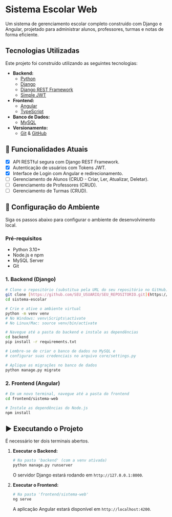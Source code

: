 # Sistema Escolar Web

Um sistema de gerenciamento escolar completo construído com Django e Angular, projetado para administrar alunos, professores, turmas e notas de forma eficiente.

##  Tecnologias Utilizadas

Este projeto foi construído utilizando as seguintes tecnologias:

* **Backend:**
    * [Python](https://www.python.org/)
    * [Django](https://www.djangoproject.com/)
    * [Django REST Framework](https://www.django-rest-framework.org/)
    * [Simple JWT](https://django-rest-framework-simplejwt.readthedocs.io/en/latest/)
* **Frontend:**
    * [Angular](https://angular.io/)
    * [TypeScript](https://www.typescriptlang.org/)
* **Banco de Dados:**
    * [MySQL](https://www.mysql.com/)
* **Versionamento:**
    * [Git](https://git-scm.com/) & [GitHub](https://github.com)

## 🚀 Funcionalidades Atuais

* [x] API RESTful segura com Django REST Framework.
* [x] Autenticação de usuários com Tokens JWT.
* [x] Interface de Login com Angular e redirecionamento.
* [ ] Gerenciamento de Alunos (CRUD - Criar, Ler, Atualizar, Deletar).
* [ ] Gerenciamento de Professores (CRUD).
* [ ] Gerenciamento de Turmas (CRUD).

## 🔧 Configuração do Ambiente

Siga os passos abaixo para configurar o ambiente de desenvolvimento local.

### Pré-requisitos

* Python 3.10+
* Node.js e npm
* MySQL Server
* Git

### 1. Backend (Django)

```bash
# Clone o repositório (substitua pela URL do seu repositório no GitHub)
git clone [https://github.com/SEU_USUARIO/SEU_REPOSITORIO.git](https://github.com/SEU_USUARIO/SEU_REPOSITORIO.git)
cd sistema-escolar

# Crie e ative o ambiente virtual
python -m venv venv
# No Windows: venv\Scripts\activate
# No Linux/Mac: source venv/bin/activate

# Navegue até a pasta do backend e instale as dependências
cd backend
pip install -r requirements.txt

# Lembre-se de criar o banco de dados no MySQL e
# configurar suas credenciais no arquivo core/settings.py

# Aplique as migrações no banco de dados
python manage.py migrate
```

### 2. Frontend (Angular)

```bash
# Em um novo terminal, navegue até a pasta do frontend
cd frontend/sistema-web

# Instale as dependências do Node.js
npm install
```

## ▶️ Executando o Projeto

É necessário ter dois terminais abertos.

1.  **Executar o Backend:**
    ```bash
    # Na pasta 'backend' (com a venv ativada)
    python manage.py runserver
    ```
    O servidor Django estará rodando em `http://127.0.0.1:8000`.

2.  **Executar o Frontend:**
    ```bash
    # Na pasta 'frontend/sistema-web'
    ng serve
    ```
    A aplicação Angular estará disponível em `http://localhost:4200`.